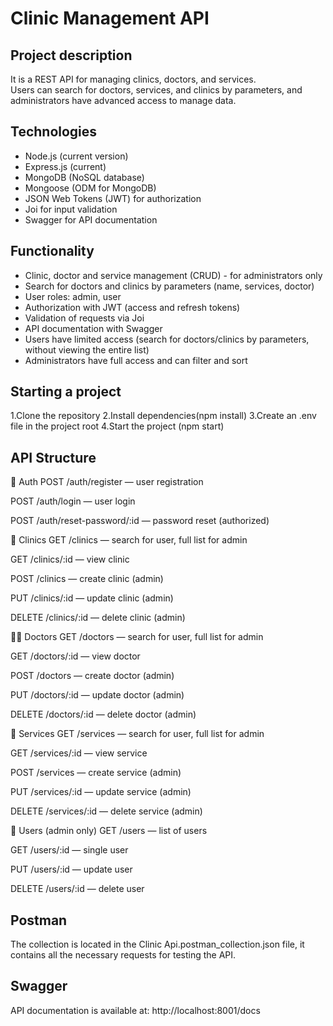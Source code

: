 # Clinic Management API

## Project description

It is a REST API for managing clinics, doctors, and services.  
Users can search for doctors, services, and clinics by parameters, and administrators have advanced access to manage data.

## Technologies

- Node.js (current version)
- Express.js (current)
- MongoDB (NoSQL database)
- Mongoose (ODM for MongoDB)
- JSON Web Tokens (JWT) for authorization
- Joi for input validation
- Swagger for API documentation

## Functionality

- Clinic, doctor and service management (CRUD) - for administrators only
- Search for doctors and clinics by parameters (name, services, doctor)
- User roles: admin, user
- Authorization with JWT (access and refresh tokens)
- Validation of requests via Joi
- API documentation with Swagger
- Users have limited access (search for doctors/clinics by parameters, without viewing the entire list)
- Administrators have full access and can filter and sort




## Starting a project

   1.Clone the repository
   2.Install dependencies(npm install)
   3.Create an .env file in the project root
   4.Start the project (npm start)

## API Structure

🔐 Auth
POST /auth/register — user registration

POST /auth/login — user login

POST /auth/reset-password/:id — password reset (authorized)

🏨 Clinics
GET /clinics — search for user, full list for admin

GET /clinics/:id — view clinic

POST /clinics — create clinic (admin)

PUT /clinics/:id — update clinic (admin)

DELETE /clinics/:id — delete clinic (admin)

👨‍⚕️ Doctors
GET /doctors — search for user, full list for admin

GET /doctors/:id — view doctor

POST /doctors — create doctor (admin)

PUT /doctors/:id — update doctor (admin)

DELETE /doctors/:id — delete doctor (admin)

💉 Services
GET /services — search for user, full list for admin

GET /services/:id — view service

POST /services — create service (admin)

PUT /services/:id — update service (admin)

DELETE /services/:id — delete service (admin)

👥 Users (admin only)
GET /users — list of users

GET /users/:id — single user

PUT /users/:id — update user

DELETE /users/:id — delete user

## Postman

The collection is located in the Clinic Api.postman_collection.json file, it contains all the necessary requests for testing the API.

## Swagger

API documentation is available at:
http://localhost:8001/docs
